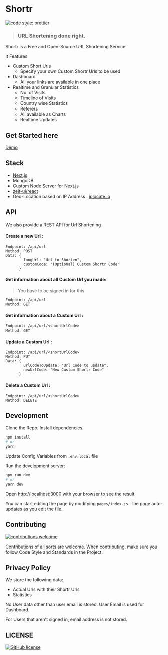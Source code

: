 # Shortr

[![code style: prettier](https://img.shields.io/badge/code_style-prettier-ff69b4.svg?style=flat-square)](https://github.com/prettier/prettier)

> ### URL Shortening done right.

Shortr is a Free and Open-Source URL Shortening Service.

It Features:

-   Custom Short Urls
    -   Specify your own Custom Shortr Urls to be used
-   Dashboard
    -   All your links are available in one place
-   Realtime and Granular Statistics
    -   No. of Visits
    -   Timeline of Visits
    -   Country wise Statistics
    -   Referers
    -   All available as Charts
    -   Realtime Updates

## Get Started here

[Demo](https://shor-tr.glitch.me/)

## Stack

-   [Next.js](https://github.com/vercel/next.js)
-   MongoDB
-   Custom Node Server for Next.js
-   [zeit-ui/react](https://github.com/zeit-ui/react)
-   Geo-Location based on IP Address : [iplocate.io](https://www.iplocate.io/)

## API

We also provide a REST API for Url Shortening

#### Create a new Url :

    Endpoint: /api/url
    Method: POST
    Data: {
            longUrl: "Url to Shorten",
            customCode: "(Optional) Custom Shortr Code"
          }

#### Get information about all Custom Url you made:

> You have to be signed in for this

    Endpoint: /api/url
    Method: GET

#### Get information about a Custom Url :

    Endpoint: /api/url/<shortUrlCode>
    Method: GET

#### Update a Custom Url :

    Endpoint: /api/url/<shortUrlCode>
    Method: PUT
    Data: {
            urlCodeToUpdate: "Url Code to update",
            newUrlCode: "New Custom Shortr Code"
          }

#### Delete a Custom Url :

    Endpoint: /api/url/<shortUrlCode>
    Method: DELETE

## Development

Clone the Repo.
Install dependencies.

```bash
npm install
# or
yarn
```

Update Config Variables from `.env.local` file

Run the development server:

```bash
npm run dev
# or
yarn dev
```

Open [http://localhost:3000](http://localhost:3000) with your browser to see the result.

You can start editing the page by modifying `pages/index.js`. The page auto-updates as you edit the file.

## Contributing

[![contributions welcome](https://img.shields.io/badge/contributions-welcome-brightgreen.svg?style=flat)](https://github.com/NiketanG/Shortr/issues)

Contributions of all sorts are welcome.
When contributing, make sure you follow Code Style and Standards in the Project.

## Privacy Policy

We store the following data:

-   Actual Urls with their Shortr Urls
-   Statistics

No User data other than user email is stored. User Email is used for Dashboard.

For Users that aren't signed in, email address is not stored.

## LICENSE

[![GitHub license](https://img.shields.io/github/license/Naereen/StrapDown.js.svg)](https://github.com/NiketanG/Shortr/blob/master/LICENSE)
